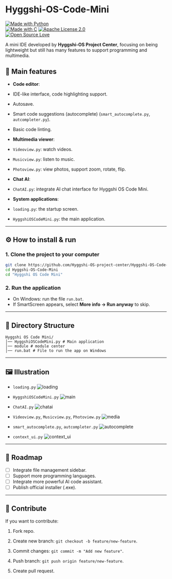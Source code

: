 # Hyggshi-OS-Code-Mini

[![Made with Python](https://img.shields.io/badge/Made%20with-Python-blue?logo=python)](https://www.python.org/)  
[![Made with C](https://img.shields.io/badge/Made%20with-C-blue?logo=C)](https://en.wikipedia.org/wiki/C_(programming_language))  
[![Apache License 2.0](https://img.shields.io/badge/Apache-License-green.svg)](LICENSE)  
[![Open Source Love](https://badges.frapsoft.com/os/v1/open-source.svg?v=103)](https://opensource.org/)  


A mini IDE developed by **Hyggshi-OS Project Center**, focusing on being lightweight but still has many features to support programming and multimedia.

## 🚀 Main features

* **Code editor**:

* IDE-like interface, code highlighting support.
* Autosave.
* Smart code suggestions (autocomplete) (`smart_autocomplete.py`, `autcompleter.py`).
* Basic code linting.

* **Multimedia viewer**:

* `Videoview.py`: watch videos.
* `Musicview.py`: listen to music.
* `Photoview.py`: view photos, support zoom, rotate, flip.

* **Chat AI**:

* `ChatAI.py`: integrate AI chat interface for Hyggshi OS Code Mini.

* **System applications**:

* `loading.py`: the startup screen.

* `HyggshiOSCodeMini.py`: the main application.

---

## ⚙️ How to install & run

### 1. Clone the project to your computer

```bash
git clone https://github.com/Hyggshi-OS-project-center/Hyggshi-OS-Code-Mini.git
cd Hyggshi-OS-Code-Mini
cd "Hyggshi OS Code Mini"
```

### 2. Run the application

* On Windows: run the file `run.bat`.
* If SmartScreen appears, select **More info → Run anyway** to skip.

---

## 📂 Directory Structure

```
Hyggshi OS Code Mini/
│── HyggshiOSCodeMini.py # Main application
│── module # module center
│── run.bat # File to run the app on Windows
```

---

## 🖼️ Illustration

* `loading.py`
![loading](https://github.com/user-attachments/assets/50e176d3-9913-49f9-b1d3-1cc4bdb4a0f0)

* `HyggshiOSCodeMini.py` 
![main](https://github.com/user-attachments/assets/4ae65a6d-aa46-4393-892c-83d8a5f27cdb)

* `ChatAI.py` 
![chatai](https://github.com/user-attachments/assets/9a247973-868e-4a71-993c-f3aeabf094ce)

* `Videoview.py`, `Musicview.py`, `Photoview.py` 
![media](https://github.com/user-attachments/assets/8bee34fd-8ae9-4712-8e89-5f58fc4a56e9)

* `smart_autocomplete.py`, `autcompleter.py`
![autocomplete](https://github.com/user-attachments/assets/c6fde047-0622-47ef-9c0a-5dc890cdc133)

* `context_ui.py`
![context_ui](https://github.com/user-attachments/assets/503eb678-8e46-4d4c-ade2-ee4ac3abe0f5)


---

## 📌 Roadmap

* [ ] Integrate file management sidebar.
* [ ] Support more programming languages.
* [ ] Integrate more powerful AI code assistant.
* [ ] Publish official installer (.exe).

---

## 🤝 Contribute

If you want to contribute:

1. Fork repo.

2. Create new branch: `git checkout -b feature/new-feature`.
3. Commit changes: `git commit -m "Add new feature"`.
4. Push branch: `git push origin feature/new-feature`.
5. Create pull request.

